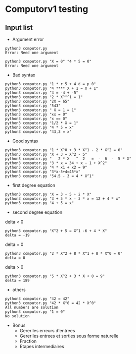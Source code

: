# Computorv1 testing

## Input list

- Argument error

```
python3 computor.py
Error: Need one argument

python3 computor.py "X = 0" "4 * 5 = 0"
Error: Need one argument
```

- Bad syntax

```
python3 computor.py "1 * r 5 + 4 d = p 0"
python3 computor.py "4 **** X + 1 = X + 1"
python3 computor.py "4 = -4 + -5"
python3 computor.py "2 * X^^^1 = 1"
python3 computor.py "2X = 65"
python3 computor.py "543"
python3 computor.py " X = 1 = 1"
python3 computor.py "xx = 0"
python3 computor.py "x == 0"
python3 computor.py "1/2 * X = 1"
python3 computor.py "4 * 5 = x"
python3 computor.py "43,3 = x"
```

- Good syntax

```
python3 computor.py "1 * X^0 + 3 * X^1 - 2 * X^2 = 0"
python3 computor.py "X + 3 = X^2 - 5"
python3 computor.py "   2 * X   ^  2   =  -  6  -  5 * X"
python3 computor.py "3 * x = 34 + x - 1 + X^2"
python3 computor.py "4 * x1 + x2 = 9"
python3 computor.py "3*x-5+4=45*x"
python3 computor.py "54.5 - 3 = 4 * X^1"
```

- first degree equation

```
python3 computor.py "X = 3 + 5 + 2 * X"
python3 computor.py "3 + 5 * x - 3 * x = 12 + 4 * x"
python3 computor.py "4 + 5 = x"
```

- second degree equation

delta < 0
```
python3 computor.py "X^2 + 5 = X^1 -6 + 4 * X"
delta = -19
```

delta = 0
```
python3 computor.py "2 * X^2 + 8 * X^1 + 8 * X^0 = 0"
delta = 0
```

delta > 0
```
python3 computor.py "5 * X^2 + 3 * X + 0 = 9"
delta = 189
```

- others

```
python3 computor.py "42 = 42"
python3 computor.py "42 * X^0 = 42 * X^0"
All numbers are solution
python3 computor.py "1 = 0"
No solution
```

- Bonus
    - Gerer les erreurs d'entrees
    - Gerer les entrees et sorties sous forme naturelle
    - Fraction
    - Etapes intermediaires